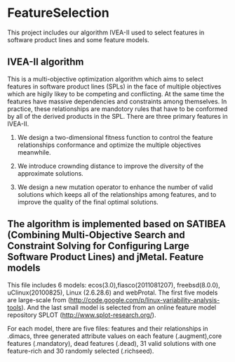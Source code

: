 # FeatureSelection

This project includes our algorithm IVEA-II used to select features in software product lines and some feature models.

IVEA-II algorithm
-----------------
This is a multi-objective optimization algorithm which aims to select features in software product lines (SPLs) in the face of multiple objectives which are higily likey to be competing and conflicting. At the same time the features have massive dependencies and constraints among themselves. In practice, these relationships are mandotory rules that have to be conformed by all of the derived products in the SPL. 
There are three primary features in IVEA-II.

1. We design a two-dimensional fitness function to control the feature relationships conformance and optimize the multiple objectives meanwhile.

1. We introduce crownding distance to improve the diversity of the approximate solutions.

1. We design a new mutation operator to enhance the number of valid solutions which keeps all of the relationships among features, and to improve the quality of the final optimal solutions.

The algorithm is implemented based on SATIBEA (Combining Multi-Objective Search and Constraint Solving for Configuring Large Software Product Lines) and jMetal.
Feature models
--------------
This file includes 6 models: ecos(3.0),fiasco(2011081207), freebsd(8.0.0), uClinux(20100825), Linux (2.6.28.6) and webProtal. The first five models are large-scale from (http://code.google.com/p/linux-variability-analysis-tools). And the last small model is selected from an online feature model repository SPLOT (http://www.splot-research.org/). 

For each model, there are five files: features and their relationships in .dimacs, three generated attribute values on each feature (.augment),core features (.mandatory), dead features (.dead), 31 valid solutions with one feature-rich and 30 randomly selected (.richseed).
